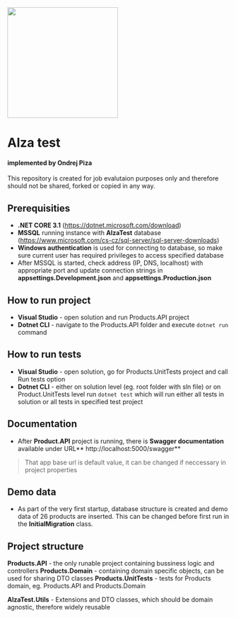 <div>
	<a href="https://www.alza.cz" target="_blank">
		<img src="https://cdn.alza.cz/Styles/images/svg/alza_cz.svg" width=250>
	</a>
</div>

# Alza test
#### implemented by Ondrej Piza

This repository is created for job evalutaion purposes only and therefore should not be shared, forked or copied in any way.

## Prerequisities
- **.NET CORE 3.1** (https://dotnet.microsoft.com/download)
- **MSSQL** running instance with **AlzaTest** database (https://www.microsoft.com/cs-cz/sql-server/sql-server-downloads)
- **Windows authentication** is used for connecting to database, so make sure current user has required privileges to access specified database
- After MSSQL is started, check address (IP, DNS, localhost) with appropriate port and update connection strings in **appsettings.Development.json** and **appsettings.Production.json** 

## How to run project
- **Visual Studio** - open solution and run Products.API project
- **Dotnet CLI** - navigate to the Products.API folder and execute `dotnet run` command

## How to run tests
- **Visual Studio** - open solution, go for Products.UnitTests project and call Run tests option
- **Dotnet CLI** - either on solution level (eg. root folder with sln file) or on Product.UnitTests level run `dotnet test` which will run either all tests in solution or all tests in specified test project

## Documentation
- After **Product.API** project is running, there is **Swagger documentation** available under URL** http://localhost:5000/swagger**

> That app base url is default value, it can be changed if neccessary in project properties

## Demo data
- As part of the very first startup, database structure is created and demo data of 26 products are inserted. This can be changed before first run in the **InitialMigration** class.

## Project structure
**Products.API** - the only runable project containing bussiness logic and controllers
**Products.Domain** - containing domain specific objects, can be used for sharing DTO classes
**Products.UnitTests** - tests for Products domain, eg. Products.API and Products.Domain

**AlzaTest.Utils** - Extensions and DTO classes, which should be domain agnostic, therefore widely reusable